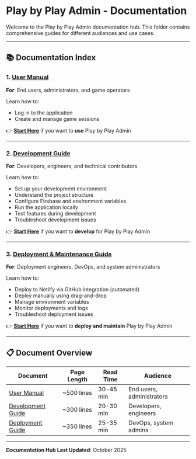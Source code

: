 # Play by Play Admin - Documentation

Welcome to the Play by Play Admin documentation hub. This folder contains comprehensive guides for different audiences and use cases.

---

## 📚 Documentation Index

### 1. [User Manual](./User.md)

**For**: End users, administrators, and game operators

Learn how to:

- Log in to the application
- Create and manage game sessions

👉 **[Start Here](./User.md)** if you want to **use** Play by Play Admin

---

### 2. [Development Guide](./Development.md)

**For**: Developers, engineers, and technical contributors

Learn how to:

- Set up your development environment
- Understand the project structure
- Configure Firebase and environment variables
- Run the application locally
- Test features during development
- Troubleshoot development issues

👉 **[Start Here](./Development.md)** if you want to **develop** for Play by Play Admin

---

### 3. [Deployment & Maintenance Guide](./Deployment.md)

**For**: Deployment engineers, DevOps, and system administrators

Learn how to:

- Deploy to Netlify via GitHub integration (automated)
- Deploy manually using drag-and-drop
- Manage environment variables
- Monitor deployments and logs
- Troubleshoot deployment issues

👉 **[Start Here](./Deployment.md)** if you want to **deploy and maintain** Play by Play Admin

---

## 📋 Document Overview

| Document                              | Page Length | Read Time | Audience                  |
| ------------------------------------- | ----------- | --------- | ------------------------- |
| [User Manual](./User.md)              | ~500 lines  | 30-45 min | End users, administrators |
| [Development Guide](./Development.md) | ~300 lines  | 20-30 min | Developers, engineers     |
| [Deployment Guide](./Deployment.md)   | ~350 lines  | 25-35 min | DevOps, system admins     |

---

**Documentation Hub Last Updated**: October 2025
